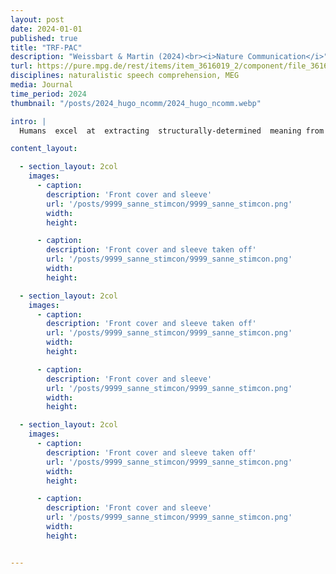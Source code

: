 ```yaml
---
layout: post
date: 2024-01-01
published: true
title: "TRF-PAC"
description: "Weissbart & Martin (2024)<br><i>Nature Communication</i>"
turl: https://pure.mpg.de/rest/items/item_3616019_2/component/file_3616243/content
disciplines: naturalistic speech comprehension, MEG
media: Journal
time_period: 2024
thumbnail: "/posts/2024_hugo_ncomm/2024_hugo_ncomm.webp"

intro: |
  Humans  excel  at  extracting  structurally-determined  meaning from  speech,  despite  the  inherent physical variability of spoken language (e.g., background noise, speaker variability, accents). One way to achieve such perceptual robustness is for the brain to predict its sensory input and, to some extent, the linguistic content, based on its internal states.  However, the combinatorial nature of language, which on one hand endows language with its unboundedness and expressive power, also renders prediction over a sequence of words a non-trivial and, at the very least, non-Markovian affair. How neural infrastructure allows for linguistic structures, e.g., the hierarchical organisation of phrases, to be jointly processed with ongoing predictions over incoming input is not yet well understood. To wit, this study takes a novel perspective on the relationship between structural and statistical knowledge of language in brain dynamics by focusing on phase and amplitude modulation. Syntactic features derived from constituent hierarchies, and surface statistics based on word sequential predictability obtained from a pretrained transformer model, were jointly used to reconstruct the neural oscillatory dynamics during naturalistic audiobook listening. We modelled the brain response to structured and statistical information via forward encoding models, and found that both types of features improve decoding performance on unseen data. Results indicated a substantial overlap between brain activity involved in both types of information, suggesting that the classic viewpoint that linguistic structures and statistics about them can be separated as a false dichotomy when language is processed in the brain. Syntactic features aided neural signal reconstruction over a longer period of time; in contrast, the effect of statistical features is comparatively shorter, but is tightly bound to the phase of neural dynamics, suggesting involvement in the temporal prediction and alignment of cortical oscillations involved in speech processing.  Both features are jointly processed and contribute to ongoing neural dynamics during spoken language comprehension, and are locally integrated through cross-frequency coupling mechanisms.

content_layout:

  - section_layout: 2col
    images:
      - caption:
        description: 'Front cover and sleeve'
        url: '/posts/9999_sanne_stimcon/9999_sanne_stimcon.png'
        width:
        height:

      - caption:
        description: 'Front cover and sleeve taken off'
        url: '/posts/9999_sanne_stimcon/9999_sanne_stimcon.png'
        width:
        height:

  - section_layout: 2col
    images:
      - caption:
        description: 'Front cover and sleeve taken off'
        url: '/posts/9999_sanne_stimcon/9999_sanne_stimcon.png'
        width:
        height:

      - caption:
        description: 'Front cover and sleeve'
        url: '/posts/9999_sanne_stimcon/9999_sanne_stimcon.png'
        width:
        height:

  - section_layout: 2col
    images:
      - caption:
        description: 'Front cover and sleeve taken off'
        url: '/posts/9999_sanne_stimcon/9999_sanne_stimcon.png'
        width:
        height:

      - caption:
        description: 'Front cover and sleeve'
        url: '/posts/9999_sanne_stimcon/9999_sanne_stimcon.png'
        width:
        height:


---
```

